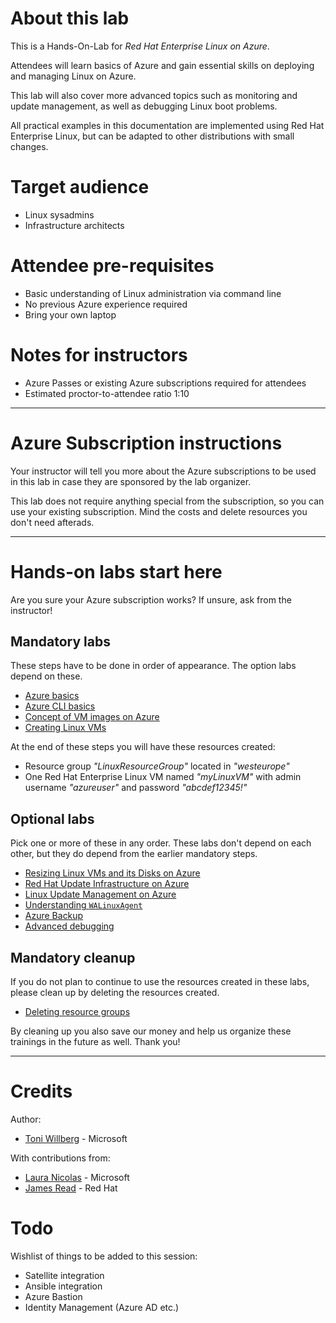 About this lab
========
This is a Hands-On-Lab for *Red Hat Enterprise Linux on Azure*.

Attendees will learn basics of Azure and gain essential skills on deploying and managing Linux on Azure.

This lab will also cover more advanced topics such as monitoring and update management, as well as debugging Linux boot problems.

All practical examples in this documentation are implemented using Red Hat Enterprise Linux, but can be adapted to other distributions with small changes.

Target audience
===============
* Linux sysadmins
* Infrastructure architects

Attendee pre-requisites
=======================
* Basic understanding of Linux administration via command line
* No previous Azure experience required
* Bring your own laptop

Notes for instructors
============
* Azure Passes or existing Azure subscriptions required for attendees
* Estimated proctor-to-attendee ratio 1:10


----

Azure Subscription instructions
===
Your instructor will tell you more about the Azure subscriptions to be used in this lab in case they are sponsored by the lab organizer.

This lab does not require anything special from the subscription, so you can use your existing subscription. Mind the costs and delete resources you don't need afterads.

----

Hands-on labs start here
====

Are you sure your Azure subscription works? If unsure, ask from the instructor!


Mandatory labs
--
These steps have to be done in order of appearance. The option labs depend on these.


* [Azure basics](azure-basics.md)
* [Azure CLI basics](azure-cli-basics.md)
* [Concept of VM images on Azure](azure-vmimages.md)
* [Creating Linux VMs](linuxvm.md)

At the end of these steps you will have these resources created:
* Resource group *"LinuxResourceGroup"* located in *"westeurope"* 
* One Red Hat Enterprise Linux VM named *"myLinuxVM"* with admin username *"azureuser"* and password *"abcdef12345!"*

Optional labs
----
Pick one or more of these in any order. These labs don't depend on each other, but they do depend from the earlier mandatory steps.

* [Resizing Linux VMs and its Disks on Azure](linuxresize.md)
* [Red Hat Update Infrastructure on Azure](azure-rhui.md)
* [Linux Update Management on Azure](linuxupdate.md)
* [Understanding `WALinuxAgent`](understanding-wala.md)
* [Azure Backup](azure-backup.md)
* [Advanced debugging](azure-vm-debugging.md)

Mandatory cleanup
--
If you do not plan to continue to use the resources created in these labs, please clean up by deleting the resources created.



* [Deleting resource groups](cleanup.md)

By cleaning up you also save our money and help us organize these trainings in the future as well. Thank you!

----

Credits
=======

Author:

* [Toni Willberg](https://github.com/toniwillberg) - Microsoft

With contributions from:

* [Laura Nicolas](https://github.com/lanicolas) - Microsoft
* [James Read](https://github.com/jamesread/) - Red Hat

Todo
====

Wishlist of things to be added to this session:

* Satellite integration
* Ansible integration
* Azure Bastion
* Identity Management (Azure AD etc.)

